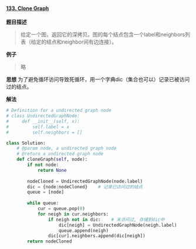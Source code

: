 #### [133. Clone Graph](https://leetcode.com/problems/clone-graph/description/)
**题目描述**
> 给定一个图，返回它的深拷贝。图的每个结点包含一个label和neighbors列表（给定的结点和neighbor间有边连接）。

**例子**
> 略

**思想**
为了避免循环访问导致死循环，用一个字典dic（集合也可以）记录已被访问过的结点。

**解法**
```python
# Definition for a undirected graph node
# class UndirectedGraphNode:
#     def __init__(self, x):
#         self.label = x
#         self.neighbors = []

class Solution:
    # @param node, a undirected graph node
    # @return a undirected graph node
    def cloneGraph(self, node):
        if not node:
            return None
        
        nodeCloned = UndirectedGraphNode(node.label)
        dic = {node:nodeCloned}    # 记录已访问过的结点
        queue = [node]
        
        while queue:
            cur = queue.pop(0)
            for neigh in cur.neighbors:
                if neigh not in dic:    # 未访问过, 存储到dic中
                    dic[neigh] = UndirectedGraphNode(neigh.label)
                    queue.append(neigh)
                dic[cur].neighbors.append(dic[neigh])
        return nodeCloned
```